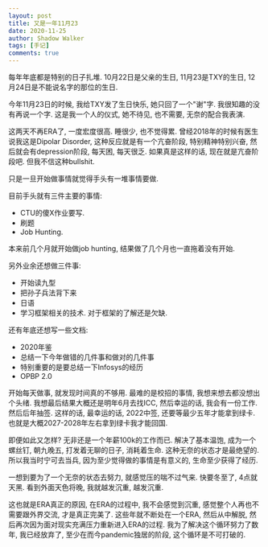 ```yaml
---
layout: post
title: 又是一年11月23
date: 2020-11-25
author: Shadow Walker
tags: [手记]
comments: true
---
```


每年年底都是特别的日子扎堆. 10月22日是父亲的生日, 11月23是TXY的生日, 12月24日是不能说名字的那位的生日. 

今年11月23日的时候, 我给TXY发了生日快乐, 她只回了一个"谢"字. 我很知趣的没有再说一个字. 这是我一个人的仪式, 她不待见, 也不需要, 无奈的配合我表演. 

这两天不再ERA了, 一度宏度很高. 睡很少, 也不觉得累. 曾经2018年的时候有医生说我这是Dipolar Disorder, 这种反应就是有一个亢奋阶段, 特别精神特别兴奋, 然后就会有depression阶段, 每天困, 每天很乏. 如果真是这样的话, 现在就是亢奋阶段吧. 但我不信这种bullshit. 

只是一旦开始做事情就觉得手头有一堆事情要做. 

目前手头就有三件主要的事情: 

- CTU的傻X作业要写. 
- 刷题
- Job Hunting. 

本来前几个月就开始做job hunting, 结果做了几个月也一直拖着没有开始. 

另外业余还想做三件事: 

- 开始读九型
- 把孙子兵法背下来
- 日语
- 学习框架相关的技术. 对于框架的了解还是欠缺. 


还有年底还想写一些文档: 

- 2020年鉴
- 总结一下今年做错的几件事和做对的几件事
- 特别重要的是要总结一下Infosys的经历
- OPBP 2.0

开始每天做事, 就发现时间真的不够用. 最难的是校招的事情, 我想来想去都没想出个头绪. 我想最后结果大概还是明年6月去找ICC, 然后幸运的话, 我会有一份工作. 然后后年抽签. 这样的话, 最幸运的话, 2022中签, 还要等最少五年才能拿到绿卡. 也就是大概2027-2028年左右拿到绿卡我才能回国. 

即便如此又怎样? 无非还是一个年薪100k的工作而已. 解决了基本温饱, 成为一个螺丝钉, 朝九晚五, 打发着无聊的日子, 消耗着生命. 这种无奈的状态才是最绝望的. 所以我当时宁可去当兵, 因为至少觉得做的事情是有意义的, 生命至少获得了经历.  

一想到要为了一个无奈的状态去努力, 就感觉压的喘不过气来. 快要冬至了, 4点就天黑.  看到外面天色将晚, 我就越发沉重, 越发沉重. 

这也就是ERA真正的原因, 在ERA的过程中, 我不会感觉到沉重, 感觉整个人再也不需要跟外界交流, 才是真正完美了. 这些年就不断处在一个ERA, 然后从中解脱, 然后再次因为面对现实充满压力重新进入ERA的过程.  我为了解决这个循环努力了数年, 我已经放弃了, 至少在而今pandemic独居的阶段, 这个循环是不可打破的. 

